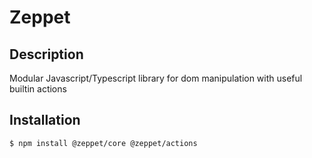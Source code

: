 # Zeppet

## Description

Modular Javascript/Typescript library for dom manipulation with useful builtin actions

## Installation

```shell
$ npm install @zeppet/core @zeppet/actions
```
